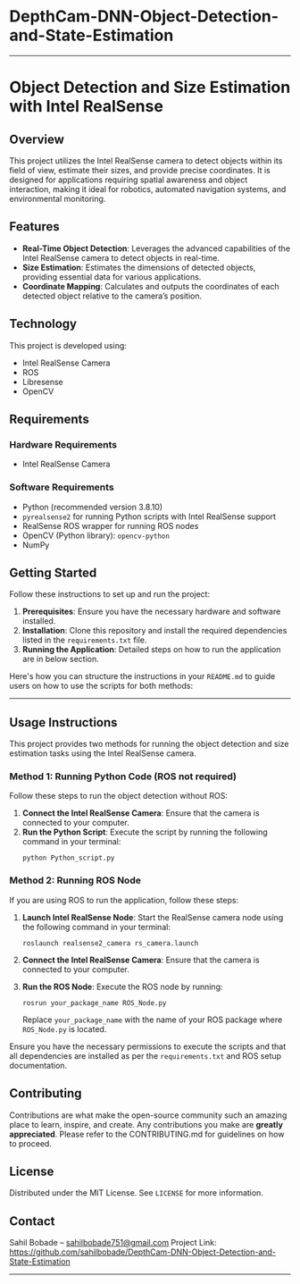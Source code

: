 # DepthCam-DNN-Object-Detection-and-State-Estimation

---

# Object Detection and Size Estimation with Intel RealSense

## Overview
This project utilizes the Intel RealSense camera to detect objects within its field of view, estimate their sizes, and provide precise coordinates. It is designed for applications requiring spatial awareness and object interaction, making it ideal for robotics, automated navigation systems, and environmental monitoring.

## Features
- **Real-Time Object Detection**: Leverages the advanced capabilities of the Intel RealSense camera to detect objects in real-time.
- **Size Estimation**: Estimates the dimensions of detected objects, providing essential data for various applications.
- **Coordinate Mapping**: Calculates and outputs the coordinates of each detected object relative to the camera’s position.

## Technology
This project is developed using:
- Intel RealSense Camera
- ROS
- Libresense
- OpenCV

## Requirements

### Hardware Requirements
- Intel RealSense Camera

### Software Requirements
- Python (recommended version 3.8.10)
- `pyrealsense2` for running Python scripts with Intel RealSense support
- RealSense ROS wrapper for running ROS nodes
- OpenCV (Python library): `opencv-python`
- NumPy


## Getting Started
Follow these instructions to set up and run the project:
1. **Prerequisites**: Ensure you have the necessary hardware and software installed.
2. **Installation**: Clone this repository and install the required dependencies listed in the `requirements.txt` file.
3. **Running the Application**: Detailed steps on how to run the application are in below section.

Here's how you can structure the instructions in your `README.md` to guide users on how to use the scripts for both methods:

---

## Usage Instructions

This project provides two methods for running the object detection and size estimation tasks using the Intel RealSense camera.

### Method 1: Running Python Code (ROS not required)

Follow these steps to run the object detection without ROS:

1. **Connect the Intel RealSense Camera**: Ensure that the camera is connected to your computer.
2. **Run the Python Script**: Execute the script by running the following command in your terminal:
   ```
   python Python_script.py
   ```

### Method 2: Running ROS Node

If you are using ROS to run the application, follow these steps:

1. **Launch Intel RealSense Node**: Start the RealSense camera node using the following command in your terminal:
   ```
   roslaunch realsense2_camera rs_camera.launch
   ```
2. **Connect the Intel RealSense Camera**: Ensure that the camera is connected to your computer.
3. **Run the ROS Node**: Execute the ROS node by running:
   ```
   rosrun your_package_name ROS_Node.py
   ```

   Replace `your_package_name` with the name of your ROS package where `ROS_Node.py` is located.

Ensure you have the necessary permissions to execute the scripts and that all dependencies are installed as per the `requirements.txt` and ROS setup documentation.


## Contributing
Contributions are what make the open-source community such an amazing place to learn, inspire, and create. Any contributions you make are **greatly appreciated**. Please refer to the CONTRIBUTING.md for guidelines on how to proceed.

## License
Distributed under the MIT License. See `LICENSE` for more information.

## Contact
Sahil Bobade – sahilbobade751@gmail.com
Project Link: https://github.com/sahilbobade/DepthCam-DNN-Object-Detection-and-State-Estimation

---
